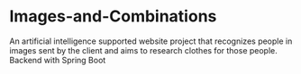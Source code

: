 # Images-and-Combinations
An artificial intelligence supported website project that recognizes people in images sent by the client and aims to research clothes for those people. Backend with Spring Boot

